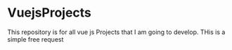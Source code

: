 # VuejsProjects
This repository is for all vue js Projects that I am going to develop.
THis is a simple free request
